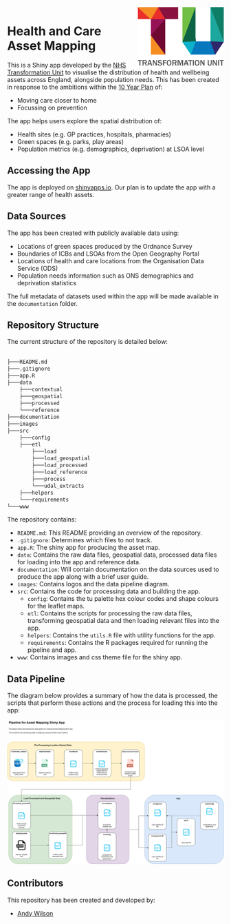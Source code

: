 <img src="images/TU_logo_large.png" alt="TU logo" width="200" align="right"/>

# Health and Care Asset Mapping

This is a Shiny app developed by the [NHS Transformation Unit](https://transformationunit.nhs.uk/) 
to visualise the distribution of health and wellbeing assets across England, 
alongside population needs. This has been created in response to the ambitions 
within the [10 Year Plan]() of:

- Moving care closer to home
- Focussing on prevention

The app helps users explore the spatial distribution of:
- Health sites (e.g. GP practices, hospitals, pharmacies)
- Green spaces (e.g. parks, play areas)
- Population metrics (e.g. demographics, deprivation) at LSOA level

## Accessing the App
The app is deployed on [shinyapps.io](https://nhs-tu-andy-wilson.shinyapps.io/asset_mapping/). 
Our plan is to update the app with a greater range of health assets.

## Data Sources
The app has been created with publicly available data using:

- Locations of green spaces produced by the Ordnance Survey
- Boundaries of ICBs and LSOAs from the Open Geography Portal
- Locations of health and care locations from the Organisation Data Service (ODS)
- Population needs information such as ONS demographics and deprivation statistics

The full metadata of datasets used within the app will be made available in the `documentation` folder.

## Repository Structure

The current structure of the repository is detailed below:

``` plaintext

├───README.md
├───.gitignore
├───app.R
├───data
    ├───contextual
    ├───geospatial
    ├───processed
    └───reference
├───documentation    
├───images
├───src
    ├───config
    ├───etl
        ├───load
        ├───load_geospatial
        ├───load_processed
        ├───load_reference
        ├───process
        └───udal_extracts
    ├───helpers
    └───requirements
└───www

```

The repository contains:

- `README.md`: This README providing an overview of the repository.
- `.gitignore`: Determines which files to not track.
- `app.R`: The shiny app for producing the asset map.
- `data`: Contains the raw data files, geospatial data, processed data files for loading into the app and reference data.
- `documentation`: Will contain documentation on the data sources used to produce the app along with a brief user guide.
- `images`: Contains logos and the data pipeline diagram.
- `src`: Contains the code for processing data and building the app.
  - `config`: Contains the tu palette hex colour codes and shape colours for the leaflet maps.
  - `etl`: Contains the scripts for processing the raw data files, transforming geospatial data and then loading relevant files into the app.
  - `helpers`: Contains the `utils.R` file with utility functions for the app.
  - `requirements`: Contains the R packages required for running the pipeline and app.
- `www`: Contains images and css theme file for the shiny app.


## Data Pipeline
The diagram below provides a summary of how the data is processed, the scripts that perform these actions and the process for loading this into the app:

<img src="images/pipeline.drawio.svg" alt="Data Pipeline"/>

## Contributors
This repository has been created and developed by:

-   [Andy Wilson](https://github.com/ASW-Analyst)
